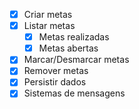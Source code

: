- [x] Criar metas
- [x] Listar metas
  - [x] Metas realizadas
  - [x] Metas abertas
- [x] Marcar/Desmarcar metas
- [x] Remover metas
- [x] Persistir dados
- [x] Sistemas de mensagens
